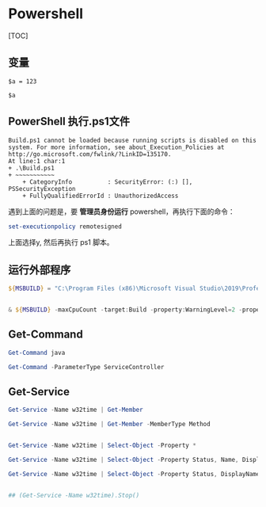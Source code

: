 # Powershell

[TOC]

## 变量
```powershll
$a = 123

$a
```


## PowerShell 执行.ps1文件
```
Build.ps1 cannot be loaded because running scripts is disabled on this system. For more information, see about_Execution_Policies at
http://go.microsoft.com/fwlink/?LinkID=135170.
At line:1 char:1
+ .\Build.ps1
+ ~~~~~~~~~~~
    + CategoryInfo          : SecurityError: (:) [], PSSecurityException
    + FullyQualifiedErrorId : UnauthorizedAccess
```

遇到上面的问题是，要 **管理员身份运行** powershell，再执行下面的命令：
```powershell
set-executionpolicy remotesigned
```

上面选择y, 然后再执行 ps1 脚本。


## 运行外部程序
```powershell
${MSBUILD} = "C:\Program Files (x86)\Microsoft Visual Studio\2019\Professional\MSBuild\Current\Bin\MSBuild.exe"


& ${MSBUILD} -maxCpuCount -target:Build -property:WarningLevel=2 -property:OutDir=bin222\Debug333\ -property:Configuration=Release -property:Platform=x64
```


## Get-Command
```powershell
Get-Command java

Get-Command -ParameterType ServiceController
```


## Get-Service
```powershell
Get-Service -Name w32time | Get-Member

Get-Service -Name w32time | Get-Member -MemberType Method


Get-Service -Name w32time | Select-Object -Property *

Get-Service -Name w32time | Select-Object -Property Status, Name, DisplayName, ServiceType

Get-Service -Name w32time | Select-Object -Property Status, DisplayName, Can*


## (Get-Service -Name w32time).Stop()

```


```powershell
```


